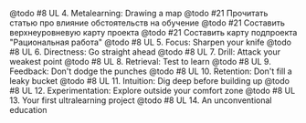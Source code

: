 @todo #8 UL 4. Metalearning: Drawing a map
@todo #21 Прочитать статью про влияние обстоятельств на обучение
@todo #21 Составить верхнеуровневую карту проекта
@todo #21 Составить карту подпроекта "Рациональная работа"
@todo #8 UL 5. Focus: Sharpen your knife
@todo #8 UL 6. Directness: Go straight ahead
@todo #8 UL 7. Drill: Attack your weakest point
@todo #8 UL 8. Retrieval: Test to learn
@todo #8 UL 9. Feedback: Don't dodge the punches
@todo #8 UL 10. Retention: Don't fill a leaky bucket
@todo #8 UL 11. Intuition: Dig deep before building up
@todo #8 UL 12. Experimentation: Explore outside your comfort zone
@todo #8 UL 13. Your first ultralearning project
@todo #8 UL 14. An unconventional education
